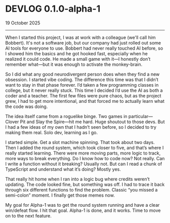 # DEVLOG 0.1.0-alpha-1
19 October 2025

---

When I started this project, I was at work with a colleague (we'll call him Bobbert). It's not a software job, but our company had just rolled out some AI tools for everyone to use. Bobbert had never really touched AI before, so I showed him the basics and he got hooked fast, especially when he realized it could code. He made a small game with it—I honestly don’t remember what—but it was enough to activate the monkey-brain.

So I did what any good neurodivergent person does when they find a new obsession. I started vibe coding. The difference this time was that I didn’t want to stay in that phase forever. I’d taken a few programming classes in college, but it never really stuck. This time I decided I’d use the AI as both a coder and a teacher. The first few files were pure chaos, but as the project grew, I had to get more intentional, and that forced me to actually learn what the code was doing.

The idea itself came from a roguelike binge. Two games in particular—Clover Pit and Slay the Spire—hit me hard. Huge shoutout to those devs. But I had a few ideas of my own that I hadn’t seen before, so I decided to try making them real. Solo dev, learning as I go.

I started simple. Get a slot machine spinning. That took about two days. Then I added the round system, which took closer to five, and that’s where I really started learning. There were more moving parts, more logic to track, more ways to break everything. Do I know how to code now? Not really. Can I write a function without it breaking? Usually not. But can I read a chunk of TypeScript and understand what it’s doing? Mostly yes.

That really hit home when I ran into a logic bug where credits weren’t updating. The code looked fine, but something was off. I had to trace it back through six different functions to find the problem. Classic “you missed a semi-colon” moment. I finally get those memes now.

My goal for Alpha-1 was to get the round system running and have a clear win/defeat flow. I hit that goal. Alpha-1 is done, and it works. Time to move on to the next feature.
